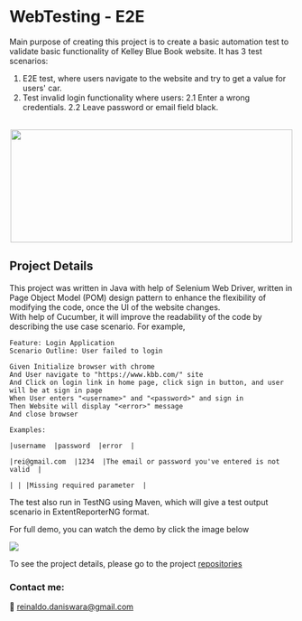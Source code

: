 
# WebTesting - E2E
Main purpose of creating this project is to create a basic automation test to validate basic functionality of Kelley Blue Book website. It has 3 test scenarios:
1. E2E test, where users navigate to the website and try to get a value for users' car.
2. Test invalid login functionality where users:
2.1 Enter a wrong credentials.
2.2 Leave password or email field black.
<br />
<center>
<img align="middle" width="500" height="200" src="https://drive.google.com/uc?id=1Xd-tslIFM2VizJnEDn37DN9GujUzkRFM">
</center>


## Project Details
This project was written in Java with help of Selenium Web Driver, written in Page Object Model (POM) design pattern to enhance the flexibility of modifying the code, once the UI of the website changes. 
<br />
With help of Cucumber, it will improve the readability of the code by describing the use case scenario. For example, 
```Gherkin
Feature: Login Application
Scenario Outline: User failed to login

Given Initialize browser with chrome
And User navigate to "https://www.kbb.com/" site
And Click on login link in home page, click sign in button, and user will be at sign in page
When User enters "<username>" and "<password>" and sign in
Then Website will display "<error>" message
And close browser

Examples:

|username  |password  |error  |

|rei@gmail.com  |1234  |The email or password you've entered is not valid  |

| | |Missing required parameter  |
```   
 
The test also run in TestNG using Maven, which will give a test output scenario in ExtentReporterNG format. 

For full demo, you can watch the demo by click the image below

[![](http://img.youtube.com/vi/qYCp0PRo2k8/0.jpg)](http://www.youtube.com/watch?v=qYCp0PRo2k8 "e2e") 
 
 To see the project details, please go to the project [repositories](https://github.com/rdans/kbb) 
 
### Contact me:
:email:
[reinaldo.daniswara@gmail.com](mailto:reinaldo.daniswara@gmail.com)



